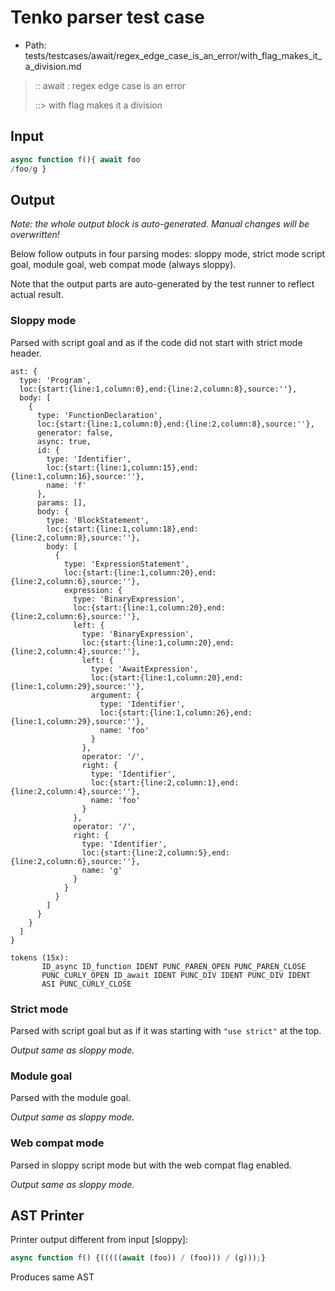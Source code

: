# Tenko parser test case

- Path: tests/testcases/await/regex_edge_case_is_an_error/with_flag_makes_it_a_division.md

> :: await : regex edge case is an error
>
> ::> with flag makes it a division

## Input

`````js
async function f(){ await foo
/foo/g }
`````

## Output

_Note: the whole output block is auto-generated. Manual changes will be overwritten!_

Below follow outputs in four parsing modes: sloppy mode, strict mode script goal, module goal, web compat mode (always sloppy).

Note that the output parts are auto-generated by the test runner to reflect actual result.

### Sloppy mode

Parsed with script goal and as if the code did not start with strict mode header.

`````
ast: {
  type: 'Program',
  loc:{start:{line:1,column:0},end:{line:2,column:8},source:''},
  body: [
    {
      type: 'FunctionDeclaration',
      loc:{start:{line:1,column:0},end:{line:2,column:8},source:''},
      generator: false,
      async: true,
      id: {
        type: 'Identifier',
        loc:{start:{line:1,column:15},end:{line:1,column:16},source:''},
        name: 'f'
      },
      params: [],
      body: {
        type: 'BlockStatement',
        loc:{start:{line:1,column:18},end:{line:2,column:8},source:''},
        body: [
          {
            type: 'ExpressionStatement',
            loc:{start:{line:1,column:20},end:{line:2,column:6},source:''},
            expression: {
              type: 'BinaryExpression',
              loc:{start:{line:1,column:20},end:{line:2,column:6},source:''},
              left: {
                type: 'BinaryExpression',
                loc:{start:{line:1,column:20},end:{line:2,column:4},source:''},
                left: {
                  type: 'AwaitExpression',
                  loc:{start:{line:1,column:20},end:{line:1,column:29},source:''},
                  argument: {
                    type: 'Identifier',
                    loc:{start:{line:1,column:26},end:{line:1,column:29},source:''},
                    name: 'foo'
                  }
                },
                operator: '/',
                right: {
                  type: 'Identifier',
                  loc:{start:{line:2,column:1},end:{line:2,column:4},source:''},
                  name: 'foo'
                }
              },
              operator: '/',
              right: {
                type: 'Identifier',
                loc:{start:{line:2,column:5},end:{line:2,column:6},source:''},
                name: 'g'
              }
            }
          }
        ]
      }
    }
  ]
}

tokens (15x):
       ID_async ID_function IDENT PUNC_PAREN_OPEN PUNC_PAREN_CLOSE
       PUNC_CURLY_OPEN ID_await IDENT PUNC_DIV IDENT PUNC_DIV IDENT
       ASI PUNC_CURLY_CLOSE
`````

### Strict mode

Parsed with script goal but as if it was starting with `"use strict"` at the top.

_Output same as sloppy mode._

### Module goal

Parsed with the module goal.

_Output same as sloppy mode._

### Web compat mode

Parsed in sloppy script mode but with the web compat flag enabled.

_Output same as sloppy mode._

## AST Printer

Printer output different from input [sloppy]:

````js
async function f() {(((((await (foo)) / (foo))) / (g)));}
````

Produces same AST

